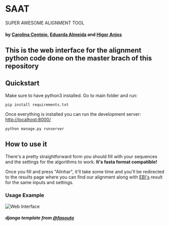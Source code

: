 # SAAT

SUPER AWESOME ALIGNMENT TOOL

#### by [Carolina Centeio](https://github.com/centeio), [Eduarda Almeida](https://github.com/EAlmeida1) and [Higor Anjos](https://github.com/anjoshigor/)

## This is the web interface for the alignment python code done on the master brach of this repository ##

## Quickstart ##

Make sure to have python3 installed. Go to main folder and run:

    pip install requirements.txt

Once everything is installed you can run the development server: [http://localhost:8000/](http://localhost:8000/)

    python manage.py runserver

## How to use it ##

There's a pretty straightforward form you should fill with your sequences and the settings for the algorithms to work. **It's fasta format compatible!**

Once you fill and press "Alinhar", it'll take some time and you'll be redirected to the results page where you can find our alignment along with [EBI's](https://www.ebi.ac.uk/) result for the same inputs and settings.

### Usage Example

![Web Interface](https://im5.ezgif.com/tmp/ezgif-5-e48cb3bf8f.gif "Web Interface Usage")


##### django template from [@fasouto](https://github.com/fasouto/django-starter-template)